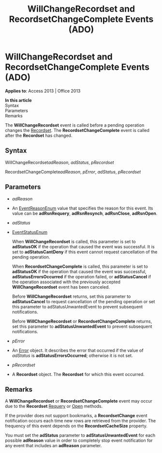 ﻿---
title: WillChangeRecordset and RecordsetChangeComplete Events (ADO)
TOCTitle: WillChangeRecordset and RecordsetChangeComplete Events (ADO)
ms:assetid: 2cec4cf9-a4e9-c386-5202-04e86f4cf8ad
ms:mtpsurl: https://msdn.microsoft.com/en-us/library/JJ249068(v=office.15)
ms:contentKeyID: 48543963
ms.date: 09/18/2015
mtps_version: v=office.15
---

# WillChangeRecordset and RecordsetChangeComplete Events (ADO)


**Applies to**: Access 2013 | Office 2013

**In this article**  
Syntax  
Parameters  
Remarks  

The **WillChangeRecordset** event is called before a pending operation changes the [Recordset](recordset-object-ado.md). The **RecordsetChangeComplete** event is called after the **Recordset** has changed.

## Syntax

WillChangeRecordset*adReason*, *adStatus*, *pRecordset*

RecordsetChangeComplete*adReason*, *pError*, *adStatus*, *pRecordset*

## Parameters

  - *adReason*

  - An [EventReasonEnum](eventreasonenum.md) value that specifies the reason for this event. Its value can be **adRsnRequery**, **adRsnResynch**, **adRsnClose**, **adRsnOpen**.

  - *adStatus*

  - [EventStatusEnum](eventstatusenum.md)
    
    When **WillChangeRecordset** is called, this parameter is set to **adStatusOK** if the operation that caused the event was successful. It is set to **adStatusCantDeny** if this event cannot request cancellation of the pending operation.
    
    When **RecordsetChangeComplete** is called, this parameter is set to **adStatusOK** if the operation that caused the event was successful, **adStatusErrorsOccurred** if the operation failed, or **adStatusCancel** if the operation associated with the previously accepted **WillChangeRecordset** event has been canceled.
    
    Before **WillChangeRecordset** returns, set this parameter to **adStatusCancel** to request cancellation of the pending operation or set this parameter to adStatusUnwantedEvent to prevent subsequent notifications.
    
    Before **WillChangeRecordset** or **RecordsetChangeComplete** returns, set this parameter to **adStatusUnwantedEvent** to prevent subsequent notifications.

  - *pError*

  - An [Error](error-object-ado.md) object. It describes the error that occurred if the value of *adStatus* is **adStatusErrorsOccurred**; otherwise it is not set.

  - *pRecordset*

  - A **Recordset** object. The **Recordset** for which this event occurred.

## Remarks

A **WillChangeRecordset** or **RecordsetChangeComplete** event may occur due to the **Recordset** [Requery](requery-method-ado.md) or [Open](open-method-ado-recordset.md) methods.

If the provider does not support bookmarks, a **RecordsetChange** event notification occurs each time new rows are retrieved from the provider. The frequency of this event depends on the **RecordsetCacheSize** property.

You must set the **adStatus** parameter to **adStatusUnwantedEvent** for each possible **adReason** value in order to completely stop event notification for any event that includes an **adReason** parameter.


